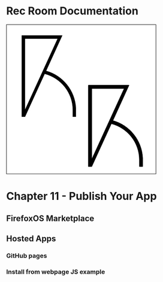 # Rec Room Documentation

![Rec Room logo](images/recroom-logo.jpg?raw=true)


# Chapter 11 - Publish Your App

## FirefoxOS Marketplace
## Hosted Apps
### GitHub pages
### Install from webpage JS example